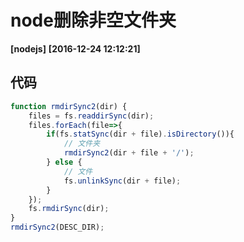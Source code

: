 # node删除非空文件夹
**[nodejs]**   **[2016-12-24 12:12:21]**

## 代码
```Javascript
function rmdirSync2(dir) {
    files = fs.readdirSync(dir);
    files.forEach(file=>{
    	if(fs.statSync(dir + file).isDirectory()){
    		// 文件夹
    		rmdirSync2(dir + file + '/');
    	} else {
    		// 文件
    		fs.unlinkSync(dir + file);
    	}
    });
    fs.rmdirSync(dir);
}
rmdirSync2(DESC_DIR);
```